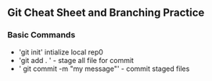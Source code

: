 ## Git Cheat Sheet and Branching Practice

### Basic Commands
* 'git init' intialize local rep0
* 'git add . ' - stage all file for commit
* ' git commit -m "my message"' - commit staged files
